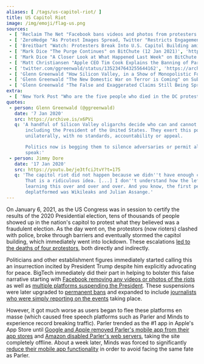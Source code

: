 ```yaml
---
aliases: [ /tags/us-capitol-riot/ ]
title: US Capitol Riot
image: /img/emoji/flag-us.png
sources:
 - [ 'Reclaim The Net "Facebook bans videos and photos from protesters at the US Capitol" by Tom Parker (6 Jan 2021)', 'https://reclaimthenet.org/facebook-bans-capitol-protest-photos-videos/' ]
 - [ 'ZeroHedge "As Protest Images Spread, Twitter "Restricts Engagement" With Tweets That "Risk Violence"" by Tyler Durden (6 Jan 2021)', 'https://archive.is/KkPYq' ]
 - [ 'Breitbart "Watch: Protesters Break Into U.S. Capitol Building amid Electoral College Vote" by John Binder (6 Jan 2021)', 'https://archive.is/Nm1LZ' ]
 - [ 'Mark Dice "The Purge Continues" on BitChute (12 Jan 2021)', 'https://www.bitchute.com/video/puChi7vRCLM/' ]
 - [ 'Mark Dice "A Closer Look at What Happened Last Week" on BitChute (13 Jan 2021)', 'https://www.bitchute.com/video/8k-BvJ8D7m8/' ]
 - [ 'Matt Christiansen "Apple CEO Tim Cook Explains the Banning of Parler | Or Doesn’t, Actually" on BitChute (20 Jan 2021)', 'https://www.bitchute.com/video/uE60M80W8qk/' ]
 - [ 'twitter.com/ggreenwald/status/1352347643255644162', 'https://archive.is/UXADU' ]
 - [ 'Glenn Greenwald "How Silicon Valley, in a Show of Monopolistic Force, Destroyed Parler" on Substack (12 Jan 2021)', 'https://greenwald.substack.com/p/how-silicon-valley-in-a-show-of-monopolistic' ]
 - [ 'Glenn Greenwald "The New Domestic War on Terror is Coming" on Substack (19 Jan 2021)', 'https://greenwald.substack.com/p/the-new-domestic-war-on-terror-is' ]
 - [ 'Glenn Greenwald "The False and Exaggerated Claims Still Being Spread About the Capitol Riot" on Substack (16 Feb 2021)', 'https://greenwald.substack.com/p/the-false-and-exaggerated-claims' ]
extra:
 - [ 'New York Post "Who are the five people who died in the DC protest at the Capitol?" by Gabrielle Fonrouge, Laura Italiano, Aaron Feis, Lia Eustachewich, Natalie O’Neill (7 Jan 2021)', 'https://archive.is/m6tKP' ]
quotes:
 - person: Glenn Greenwald (@ggreenwald)
   date: '7 Jan 2020'
   src: https://archive.is/x6PVi
   q: 'A handful of Silicon Valley oligarchs decide who can and cannot be heard,
       including the President of the United States. They exert this power
       unilaterally, with no standards, accountability or appeal.

       Politics now is begging them to silence adversaries or permit allies to
       speak:'
 - person: Jimmy Dore
   date: '17 Jan 2020'
   src: https://youtu.be/je3tfciJtvY?t=175
   q: 'The capitol riot did not happen because we didn''t have enough censorship.
       That is a ridiculous idea. [...] I don''t understand how the left has to keep
       learning this over and over and over. And you know, the first person to be
       deplatformed was Wikileaks and Julian Assange.'
---
```


On January 6, 2021, as the US Congress was in session to certify the results of
the 2020 Presidential election, tens of thousands of people showed up in the
nation's capitol to protest what they believed was a fraudulent election. As
the day went on, the protestors (now rioters) clashed with police, broke
through barriers and eventually stormed the capitol building, which immediately
went into lockdown. These escalations [led to the deaths of four
protestors](https://archive.is/He8Fp#selection-375.0-379.114), both directly
and indirectly.

Politicians and other establishment figures immediately started calling this an
insurrection incited by President Trump despite him explicitly advocating for
peace. BigTech immediately did their part in helping to bolster this false
narrative starting with [Facebook removing any videos or photos of the
riots](https://reclaimthenet.org/facebook-bans-capitol-protest-photos-videos/)
as well as [multiple platforms suspending the
President](/events/twitter-facebook-suspend-trump/). These suspensions were
later upgraded to [permanent bans](/events/twitter-bans-trump/) and expanded to
include [journalists who were simply reporting on the
events](/events/facebook-instagram-ban-elijah-schaffer/) taking place.

However, it got much worse as users began to flee these platforms en masse
(which caused free speech platforms such as Parler and Minds to experience
record breaking traffic). Parler trended as the #1 app in Apple's App Store
until [Google and Apple removed Parler's mobile app from their app
stores](/events/google-removes-parler-from-play-store/) and [Amazon disabled
Parler's web servers](/events/apple-removes-parler-from-app-store/), taking the
site completely offline. About a week later, Minds was forced to significantly
[reduce their mobile app
functionality](/events/google-play-threatens-minds-with-suspension/) in order
to avoid facing the same fate as Parler.
